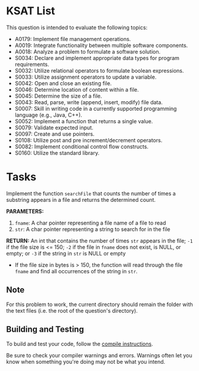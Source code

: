 # KSAT List
This question is intended to evaluate the following topics:
- A0179: Implement file management operations.
- A0019: Integrate functionality between multiple software components.
- A0018: Analyze a problem to formulate a software solution.
- S0034: Declare and implement appropriate data types for program requirements.
- S0032: Utilize relational operators to formulate boolean expressions.
- S0033: Utilize assignment operators to update a variable.
- S0042: Open and close an existing file.
- S0046: Determine location of content within a file.
- S0045: Determine the size of a file.
- S0043: Read, parse, write (append, insert, modify) file data.
- S0007: Skill in writing code in a currently supported programming language (e.g., Java, C++).
- S0052: Implement a function that returns a single value.
- S0079: Validate expected input.
- S0097: Create and use pointers.
- S0108: Utilize post and pre increment/decrement operators.
- S0082: Implement conditional control flow constructs.
- S0160: Utilize the standard library.

# Tasks
Implement the function `searchFile` that counts the number of times a substring appears in a file and returns the 
determined count.

**PARAMETERS:**
1. `fname`: A char pointer representing a file name of a file to read
2. `str`: A char pointer representing a string to search for in the file

**RETURN:** An int that contains the number of times `str` appears in the file; `-1` if the file size is <= 150; `-2` 
if the file in `fname` does not exist, is NULL, or empty; or `-3` if the string in `str` is NULL or empty

- If the file size in bytes is > 150, the function will read through the file `fname` and find all occurrences of the 
  string in `str`. 

## Note
For this problem to work, the current directory should remain the folder with the text files (i.e. the root of the 
question's directory).

## Building and Testing
To build and test your code, follow the [compile instructions](https://gitlab.com/90cos/cyv/cyber-capability-developer-ccd/ccd-master-question-file/-/blob/master/performance/exam_files/compile-instructions.md).

Be sure to check your compiler warnings and errors. Warnings often let you know when something you're doing may not be
what you intend.
